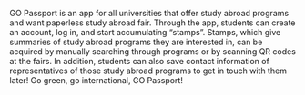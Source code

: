 GO Passport is an app for all universities that offer study abroad programs and want paperless study abroad fair. Through the app, students can create an account, log in, and start accumulating “stamps”. Stamps, which give summaries of study abroad programs they are interested in, can be acquired by manually searching through programs or by scanning QR codes at the fairs. In addition, students can also save contact information of representatives of those study abroad programs to get in touch with them later!
Go green, go international, GO Passport!
